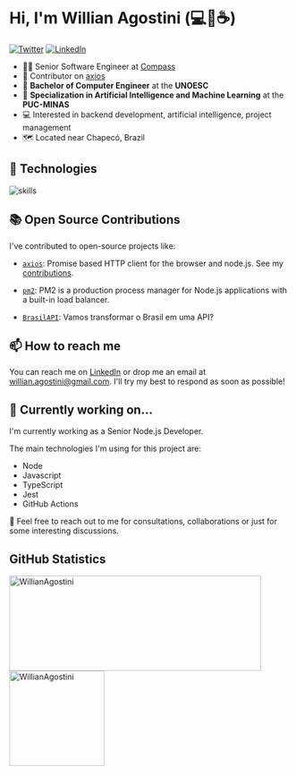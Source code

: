 # Hi, I'm Willian Agostini (💻💖☕)


[![Twitter](https://img.shields.io/badge/Twitter-%231DA1F2.svg?&style=flat-square&logo=twitter&logoColor=white)](https://twitter.com/agostini_will) [![LinkedIn](https://img.shields.io/badge/LinkedIn-%230077B5.svg?&style=flat-square&logo=linkedin&logoColor=white)](https://linkedin.com/in/agostini-willian)


- 👨‍💼 Senior Software Engineer at [Compass](https://compass.uol/en/home/)
- 🎯 Contributor on [axios](https://github.com/axios/axios/issues?q=commenter%3AWillianAgostini) 
- 📄 **Bachelor of Computer Engineer** at the **UNOESC**
- 📄 **Specialization in Artificial Intelligence and Machine Learning** at the **PUC-MINAS**
- 💻 Interested in backend development, artificial intelligence, project management
- 🗺️ Located near Chapecó, Brazil



## 🔧 Technologies

![skills](https://skillicons.dev/icons?i=nodejs,js,ts,py,nestjs,mongodb,postgres,docker,bash,linux,aws,gitlab&theme=light)

## 📚 Open Source Contributions

I've contributed to open-source projects like:

- [`axios`](https://github.com/axios/axios): Promise based HTTP client for the browser and node.js. See my [contributions](https://github.com/axios/axios/issues?q=commenter%3AWillianAgostini).

- [`pm2`](https://github.com/Unitech/pm2): PM2 is a production process manager for Node.js applications with a built-in load balancer.

- [`BrasilAPI`](https://github.com/BrasilAPI/BrasilAPI): Vamos transformar o Brasil em uma API?

## 📫 How to reach me

You can reach me on [LinkedIn](https://www.linkedin.com/in/agostini-willian) or drop me an email at willian.agostini@gmail.com. I'll try my best to respond as soon as possible!

## 🚧 Currently working on...

I'm currently working as a Senior Node.js Developer. 

The main technologies I'm using for this project are:
- Node
- Javascript
- TypeScript
- Jest
- GitHub Actions
  
💬 Feel free to reach out to me for consultations, collaborations or just for some interesting discussions.

## GitHub Statistics

<div>
  <a href="https://github.com/WillianAgostini">
    <img width=450 height=170 align="center" alt="WillianAgostini" src="https://github-readme-stats.vercel.app/api?username=WillianAgostini&show_icons=true&count_private=true" />
  </a>
  <a href="https://github.com/WillianAgostini">
    <img align="center" height=170 alt="WillianAgostini" src="https://github-readme-stats.vercel.app/api/top-langs/?username=WillianAgostini&layout=compact&langs_count=5&count_private=true" />
  </a>
</div>
